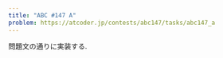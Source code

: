 ```yaml
---
title: "ABC #147 A"
problem: https://atcoder.jp/contests/abc147/tasks/abc147_a
---
```

問題文の通りに実装する.

